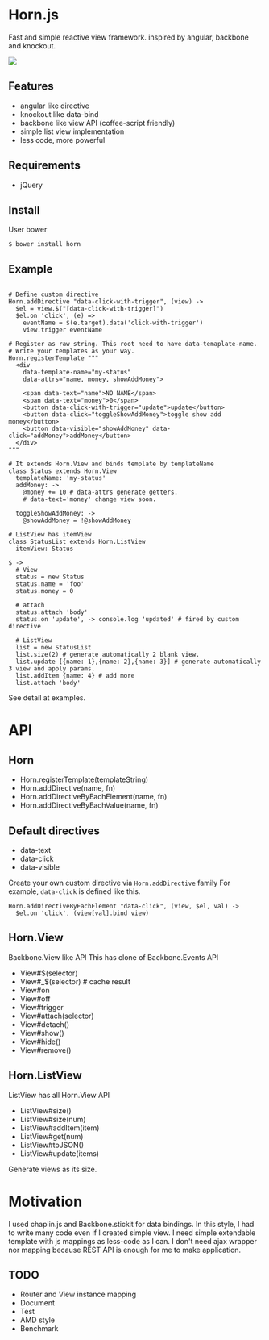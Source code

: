 # Horn.js

Fast and  simple reactive view framework.
inspired by angular, backbone and knockout.

![](http://upload.wikimedia.org/wikipedia/commons/5/57/Narwal_brehm.jpg)

## Features

- angular like directive
- knockout like data-bind
- backbone like view API (coffee-script friendly)
- simple list view implementation
- less code, more powerful

## Requirements

- jQuery

## Install

User bower

```
$ bower install horn
```

## Example

```coffee-script

# Define custom directive
Horn.addDirective "data-click-with-trigger", (view) ->
  $el = view.$("[data-click-with-trigger]")
  $el.on 'click', (e) =>
    eventName = $(e.target).data('click-with-trigger')
    view.trigger eventName

# Register as raw string. This root need to have data-temaplate-name.
# Write your templates as your way.
Horn.registerTemplate """
  <div
    data-template-name="my-status"
    data-attrs="name, money, showAddMoney">

    <span data-text="name">NO NAME</span>
    <span data-text="money">0</span>
    <button data-click-with-trigger="update">update</button>
    <button data-click="toggleShowAddMoney">toggle show add money</button>
    <button data-visible="showAddMoney" data-click="addMoney">addMoney</button>
  </div>
"""

# It extends Horn.View and binds template by templateName
class Status extends Horn.View
  templateName: 'my-status'
  addMoney: ->
    @money += 10 # data-attrs generate getters.
    # data-text='money' change view soon.

  toggleShowAddMoney: ->
    @showAddMoney = !@showAddMoney

# ListView has itemView
class StatusList extends Horn.ListView
  itemView: Status

$ ->
  # View
  status = new Status
  status.name = 'foo'
  status.money = 0

  # attach
  status.attach 'body'
  status.on 'update', -> console.log 'updated' # fired by custom directive

  # ListView
  list = new StatusList
  list.size(2) # generate automatically 2 blank view.
  list.update [{name: 1},{name: 2},{name: 3}] # generate automatically 3 view and apply params.
  list.addItem {name: 4} # add more
  list.attach 'body'
```

See detail at examples.

# API

## Horn

- Horn.registerTemplate(templateString)
- Horn.addDirective(name, fn)
- Horn.addDirectiveByEachElement(name, fn)
- Horn.addDirectiveByEachValue(name, fn)

## Default directives

- data-text
- data-click
- data-visible

Create your own custom directive via `Horn.addDirective` family
For example, `data-click` is defined like this.

    Horn.addDirectiveByEachElement "data-click", (view, $el, val) ->
      $el.on 'click', (view[val].bind view)


## Horn.View

Backbone.View like API
This has clone of Backbone.Events API

- View#$(selector)
- View#_$(selector) # cache result
- View#on
- View#off
- View#trigger
- View#attach(selector)
- View#detach()
- View#show()
- View#hide()
- View#remove()

## Horn.ListView

ListView has all Horn.View API

- ListView#size()
- ListView#size(num)
- ListView#addItem(item)
- ListView#get(num)
- ListView#toJSON()
- ListView#update(items)

Generate views as its size.

# Motivation

I used chaplin.js and Backbone.stickit for data bindings. In this style, I had to write many code even if I created simple view.
I need simple extendable template with js mappings as less-code as I can. I don't need ajax wrapper nor mapping because REST API is enough for me to make application.


## TODO

- Router and View instance mapping
- Document
- Test
- AMD style
- Benchmark

